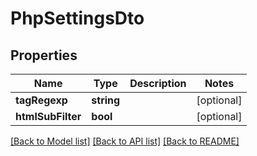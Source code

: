 # PhpSettingsDto

## Properties
Name | Type | Description | Notes
------------ | ------------- | ------------- | -------------
**tagRegexp** | **string** |  | [optional] 
**htmlSubFilter** | **bool** |  | [optional] 

[[Back to Model list]](../README.md#documentation-for-models) [[Back to API list]](../README.md#documentation-for-api-endpoints) [[Back to README]](../README.md)


